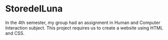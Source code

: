 # StoredelLuna
In the 4th semester, my group had an  assignment in Human and Computer Interaction subject. This project requires us to create a website  using HTML and CSS. 

